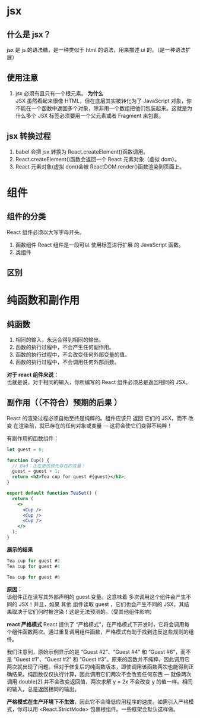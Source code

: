 # jsx

## 什么是 jsx？

jsx 是 js 的语法糖，是一种类似于 html 的语法，用来描述 ui 的。（是一种语法扩展）

## 使用注意

1. jsx 必须有且只有一个根元素。
   **为什么**  
   JSX 虽然看起来很像 HTML，但在底层其实被转化为了 JavaScript 对象，你不能在一个函数中返回多个对象，除非用一个数组把他们包装起来。这就是为什么多个 JSX 标签必须要用一个父元素或者 Fragment 来包裹。

## jsx 转换过程

1. babel 会把 jsx 转换为 React.createElement()函数调用。
2. React.createElement()函数会返回一个 React 元素对象（虚拟 dom）。
3. React 元素对象(虚拟 dom)会被 ReactDOM.render()函数渲染到页面上。

# 组件

## 组件的分类

React 组件必须以大写字母开头。

1. 函数组件
   React 组件是一段可以 使用标签进行扩展 的 JavaScript 函数。
2. 类组件

## 区别

# 纯函数和副作用

## 纯函数

1. 相同的输入，永远会得到相同的输出。
2. 函数的执行过程中，不会产生任何副作用。
3. 函数的执行过程中，不会改变任何外部变量的值。
4. 函数的执行过程中，不会调用任何外部函数。

**对于 react 组件来说：**  
也就是说，对于相同的输入，你所编写的 React 组件必须总是返回相同的 JSX。

## 副作用（（不符合）预期的后果 ）

React 的渲染过程必须自始至终是纯粹的。组件应该只 返回 它们的 JSX，而不 改变 在渲染前，就已存在的任何对象或变量 — 这将会使它们变得不纯粹！

有副作用的函数组件：

```jsx
let guest = 0;

function Cup() {
  // Bad：正在更改预先存在的变量！
  guest = guest + 1;
  return <h2>Tea cup for guest #{guest}</h2>;
}

export default function TeaSet() {
  return (
    <>
      <Cup />
      <Cup />
      <Cup />
    </>
  );
}
```

**展示的结果**

```jsx
Tea cup for guest #2
Tea cup for guest #4

Tea cup for guest #6
```

**原因：**  
该组件正在读写其外部声明的 guest 变量。这意味着 多次调用这个组件会产生不同的 JSX！并且，如果 其他 组件读取 guest ，它们也会产生不同的 JSX，其结果取决于它们何时被渲染！这是无法预测的。（受其他组件影响）

**react 严格模式**
React 提供了 “严格模式”，在严格模式下开发时，它将会调用每个组件函数两次。通过重复调用组件函数，严格模式有助于找到违反这些规则的组件。

我们注意到，原始示例显示的是 “Guest #2”、“Guest #4” 和 “Guest #6”，而不是 “Guest #1”、“Guest #2” 和 “Guest #3”。原来的函数并不纯粹，因此调用它两次就出现了问题。但对于修复后的纯函数版本，即使调用该函数两次也能得到正确结果。纯函数仅仅执行计算，因此调用它们两次不会改变任何东西 — 就像两次调用 double(2) 并不会改变返回值，两次求解 y = 2x 不会改变 y 的值一样。相同的输入，总是返回相同的输出。

**严格模式在生产环境下不生效**，因此它不会降低应用程序的速度。如需引入严格模式，你可以用 <React.StrictMode> 包裹根组件。一些框架会默认这样做。
